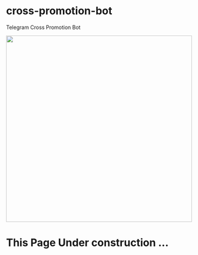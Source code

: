 # cross-promotion-bot
Telegram Cross Promotion Bot

<div style="width:100%;height:0;padding-bottom:100%;position:relative;">
  <img src="https://giphy.com/embed/itjMBVM4Nlzk5UOPgL" width="100%" height="100%" style="position:absolute" class="giphy-embed"/>
</div>

# This Page Under construction ... 
